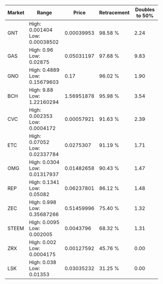 | Market | Range | Price| Retracement | Doubles to 50% |
| --- | --- | --- | --- | --- |
| GNT | High: 0.001404<br />Low: 0.00038502 | 0.00039953 | 98.58 % | 2.24 |
| GAS | High: 0.96<br />Low: 0.02875 | 0.05031197 | 97.68 % | 9.83 |
| GNO | High: 0.4889<br />Low: 0.15679603 | 0.17 | 96.02 % | 1.90 |
| BCH | High: 9.88<br />Low: 1.22160294 | 1.56951878 | 95.98 % | 3.54 |
| CVC | High: 0.002353<br />Low: 0.0004172 | 0.00057921 | 91.63 % | 2.39 |
| ETC | High: 0.07052<br />Low: 0.02337784 | 0.0275307 | 91.19 % | 1.71 |
| OMG | High: 0.0304<br />Low: 0.01317937 | 0.01482658 | 90.43 % | 1.47 |
| REP | High: 0.1341<br />Low: 0.05082 | 0.06237801 | 86.12 % | 1.48 |
| ZEC | High: 0.998<br />Low: 0.35687266 | 0.51459996 | 75.40 % | 1.32 |
| STEEM | High: 0.0095<br />Low: 0.002005 | 0.0043796 | 68.32 % | 1.31 |
| ZRX | High: 0.002<br />Low: 0.0004175 | 0.00127592 | 45.76 % | 0.00 |
| LSK | High: 0.038<br />Low: 0.01353 | 0.03035232 | 31.25 % | 0.00 |
